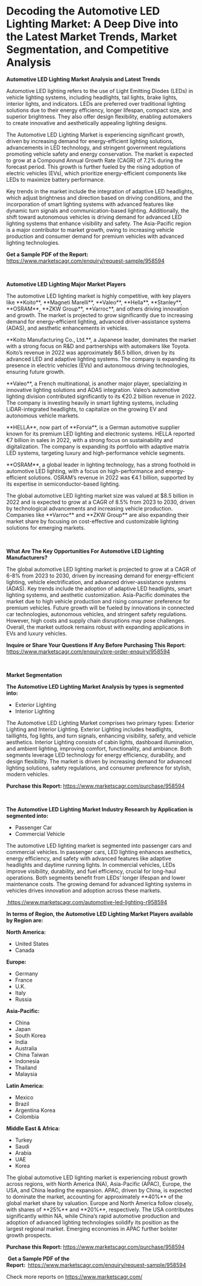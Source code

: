 <p><h1>Decoding the Automotive LED Lighting Market: A Deep Dive into the Latest Market Trends, Market Segmentation, and Competitive Analysis</h1></p><p><strong>Automotive LED Lighting Market Analysis and Latest Trends</strong></p>
<p><p>Automotive LED lighting refers to the use of Light Emitting Diodes (LEDs) in vehicle lighting systems, including headlights, tail lights, brake lights, interior lights, and indicators. LEDs are preferred over traditional lighting solutions due to their energy efficiency, longer lifespan, compact size, and superior brightness. They also offer design flexibility, enabling automakers to create innovative and aesthetically appealing lighting designs.</p><p>The Automotive LED Lighting Market is experiencing significant growth, driven by increasing demand for energy-efficient lighting solutions, advancements in LED technology, and stringent government regulations promoting vehicle safety and energy conservation. The market is expected to grow at a Compound Annual Growth Rate (CAGR) of 7.2% during the forecast period. This growth is further fueled by the rising adoption of electric vehicles (EVs), which prioritize energy-efficient components like LEDs to maximize battery performance.</p><p>Key trends in the market include the integration of adaptive LED headlights, which adjust brightness and direction based on driving conditions, and the incorporation of smart lighting systems with advanced features like dynamic turn signals and communication-based lighting. Additionally, the shift toward autonomous vehicles is driving demand for advanced LED lighting systems that enhance visibility and safety. The Asia-Pacific region is a major contributor to market growth, owing to increasing vehicle production and consumer demand for premium vehicles with advanced lighting technologies.</p></p>
<p><strong>Get a Sample PDF of the Report:&nbsp;</strong> <a href="https://www.marketscagr.com/enquiry/request-sample/958594?utm_campaign=2008&utm_medium=2&utm_source=Github&utm_content=ia&utm_term=23012025&utm_id=automotive-led-lighting">https://www.marketscagr.com/enquiry/request-sample/958594</a></p>
<p>&nbsp;</p>
<p><strong>Automotive LED Lighting Major Market Players</strong></p>
<p><p>The automotive LED lighting market is highly competitive, with key players like **Koito**, **Magneti Marelli**, **Valeo**, **Hella**, **Stanley**, **OSRAM**, **ZKW Group**, **Varroc**, and others driving innovation and growth. The market is projected to grow significantly due to increasing demand for energy-efficient lighting, advanced driver-assistance systems (ADAS), and aesthetic enhancements in vehicles.</p><p>**Koito Manufacturing Co., Ltd.**, a Japanese leader, dominates the market with a strong focus on R&D and partnerships with automakers like Toyota. Koito’s revenue in 2022 was approximately $6.5 billion, driven by its advanced LED and adaptive lighting systems. The company is expanding its presence in electric vehicles (EVs) and autonomous driving technologies, ensuring future growth.</p><p>**Valeo**, a French multinational, is another major player, specializing in innovative lighting solutions and ADAS integration. Valeo’s automotive lighting division contributed significantly to its €20.2 billion revenue in 2022. The company is investing heavily in smart lighting systems, including LiDAR-integrated headlights, to capitalize on the growing EV and autonomous vehicle markets.</p><p>**HELLA**, now part of **Forvia**, is a German automotive supplier known for its premium LED lighting and electronic systems. HELLA reported €7 billion in sales in 2022, with a strong focus on sustainability and digitalization. The company is expanding its portfolio with adaptive matrix LED systems, targeting luxury and high-performance vehicle segments.</p><p>**OSRAM**, a global leader in lighting technology, has a strong foothold in automotive LED lighting, with a focus on high-performance and energy-efficient solutions. OSRAM’s revenue in 2022 was €4.1 billion, supported by its expertise in semiconductor-based lighting.</p><p>The global automotive LED lighting market size was valued at $8.5 billion in 2022 and is expected to grow at a CAGR of 8.5% from 2023 to 2030, driven by technological advancements and increasing vehicle production. Companies like **Varroc** and **ZKW Group** are also expanding their market share by focusing on cost-effective and customizable lighting solutions for emerging markets.</p></p>
<p>&nbsp;</p>
<p><strong>What Are The Key Opportunities For Automotive LED Lighting Manufacturers?</strong></p>
<p><p>The global automotive LED lighting market is projected to grow at a CAGR of 6-8% from 2023 to 2030, driven by increasing demand for energy-efficient lighting, vehicle electrification, and advanced driver-assistance systems (ADAS). Key trends include the adoption of adaptive LED headlights, smart lighting systems, and aesthetic customization. Asia-Pacific dominates the market due to high vehicle production and rising consumer preference for premium vehicles. Future growth will be fueled by innovations in connected car technologies, autonomous vehicles, and stringent safety regulations. However, high costs and supply chain disruptions may pose challenges. Overall, the market outlook remains robust with expanding applications in EVs and luxury vehicles.</p></p>
<p><strong>Inquire or Share Your Questions If Any Before Purchasing This Report:</strong> <a href="https://www.marketscagr.com/enquiry/pre-order-enquiry/958594?utm_campaign=2008&utm_medium=2&utm_source=Github&utm_content=ia&utm_term=23012025&utm_id=automotive-led-lighting">https://www.marketscagr.com/enquiry/pre-order-enquiry/958594</a></p>
<p>&nbsp;</p>
<p><strong>Market Segmentation</strong></p>
<p><strong>The Automotive LED Lighting Market Analysis by types is segmented into:</strong></p>
<p><ul><li>Exterior Lighting</li><li>Interior Lighting</li></ul></p>
<p><p>The Automotive LED Lighting Market comprises two primary types: Exterior Lighting and Interior Lighting. Exterior Lighting includes headlights, taillights, fog lights, and turn signals, enhancing visibility, safety, and vehicle aesthetics. Interior Lighting consists of cabin lights, dashboard illumination, and ambient lighting, improving comfort, functionality, and ambiance. Both segments leverage LED technology for energy efficiency, durability, and design flexibility. The market is driven by increasing demand for advanced lighting solutions, safety regulations, and consumer preference for stylish, modern vehicles.</p></p>
<p><strong>Purchase this Report:&nbsp;</strong><a href="https://www.marketscagr.com/purchase/958594?utm_campaign=2008&utm_medium=2&utm_source=Github&utm_content=ia&utm_term=23012025&utm_id=automotive-led-lighting">https://www.marketscagr.com/purchase/958594</a></p>
<p>&nbsp;</p>
<p><strong>The Automotive LED Lighting Market Industry Research by Application is segmented into:</strong></p>
<p><ul><li>Passenger Car</li><li>Commercial Vehicle</li></ul></p>
<p><p>The automotive LED lighting market is segmented into passenger cars and commercial vehicles. In passenger cars, LED lighting enhances aesthetics, energy efficiency, and safety with advanced features like adaptive headlights and daytime running lights. In commercial vehicles, LEDs improve visibility, durability, and fuel efficiency, crucial for long-haul operations. Both segments benefit from LEDs' longer lifespan and lower maintenance costs. The growing demand for advanced lighting systems in vehicles drives innovation and adoption across these markets.</p></p>
<p><a href="https://www.marketscagr.com/automotive-led-lighting-r958594?utm_campaign=2008&utm_medium=2&utm_source=Github&utm_content=ia&utm_term=23012025&utm_id=automotive-led-lighting">&nbsp;https://www.marketscagr.com/automotive-led-lighting-r958594</a></p>
<p><strong>In terms of Region, the Automotive LED Lighting Market Players available by Region are:</strong></p>
<p>
    <p> <strong> North America: </strong>
        <ul>
            <li>United States</li>
            <li>Canada</li>
        </ul>
        </p> 
    <p> <strong> Europe: </strong>
        <ul>
            <li>Germany</li>
            <li>France</li>
            <li>U.K.</li>
            <li>Italy</li>
            <li>Russia</li>
        </ul>
        </p> 
    <p> <strong> Asia-Pacific: </strong>
        <ul>
            <li>China</li>
            <li>Japan</li>
            <li>South Korea</li>
            <li>India</li>
            <li>Australia</li>
            <li>China Taiwan</li>
            <li>Indonesia</li>
            <li>Thailand</li>
            <li>Malaysia</li>
        </ul>
        </p> 
    <p> <strong> Latin America: </strong>
        <ul>
            <li>Mexico</li>
            <li>Brazil</li>
            <li>Argentina Korea</li>
            <li>Colombia</li>
        </ul>
        </p> 
    <p> <strong> Middle East & Africa: </strong>
        <ul>
            <li>Turkey</li>
            <li>Saudi</li>
            <li>Arabia</li>
            <li>UAE</li>
            <li>Korea</li>
        </ul>
    </p>
    </p>
<p><p>The global automotive LED lighting market is experiencing robust growth across regions, with North America (NA), Asia-Pacific (APAC), Europe, the USA, and China leading the expansion. APAC, driven by China, is expected to dominate the market, accounting for approximately **40%** of the global market share by valuation. Europe and North America follow closely, with shares of **25%** and **20%**, respectively. The USA contributes significantly within NA, while China’s rapid automotive production and adoption of advanced lighting technologies solidify its position as the largest regional market. Emerging economies in APAC further bolster growth prospects.</p></p>
<p><strong>Purchase this Report: </strong><a href="https://www.marketscagr.com/purchase/958594?utm_campaign=2008&utm_medium=2&utm_source=Github&utm_content=ia&utm_term=23012025&utm_id=automotive-led-lighting">https://www.marketscagr.com/purchase/958594</a></p>
<p>&nbsp;<strong>Get a Sample PDF of the Report:&nbsp;&nbsp;</strong><a href="https://www.marketscagr.com/enquiry/request-sample/958594?utm_campaign=2008&utm_medium=2&utm_source=Github&utm_content=ia&utm_term=23012025&utm_id=automotive-led-lighting">https://www.marketscagr.com/enquiry/request-sample/958594</a></p>
<p><strong></strong></p>
<p>Check more reports on <a href="https://www.marketscagr.com/?utm_campaign=2008&utm_medium=2&utm_source=Github&utm_content=ia&utm_term=23012025&utm_id=automotive-led-lighting">https://www.marketscagr.com/</a></p>